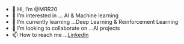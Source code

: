 - 👋 Hi, I’m @MRR20
- 👀 I’m interested in ... AI & Machine learning
- 🌱 I’m currently learning ...Deep Learning & Reinforcement Learning
- 💞️ I’m looking to collaborate on ...AI projects
- 📫 How to reach me ...[LinkedIn](https://www.linkedin.com/in/ruthvik03/)

<!---
MRR20/MRR20 is a ✨ special ✨ repository because its `README.md` (this file) appears on your GitHub profile.
You can click the Preview link to take a look at your changes.
--->
